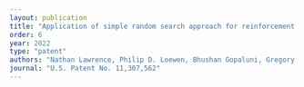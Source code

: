 ```yaml
---
layout: publication
title: "Application of simple random search approach for reinforcement learning to controller tuning parameters"
order: 6
year: 2022
type: "patent"
authors: "Nathan Lawrence, Philip D. Loewen, Bhushan Gopaluni, Gregory E. Stewart"
journal: "U.S. Patent No. 11,307,562"
---
```

